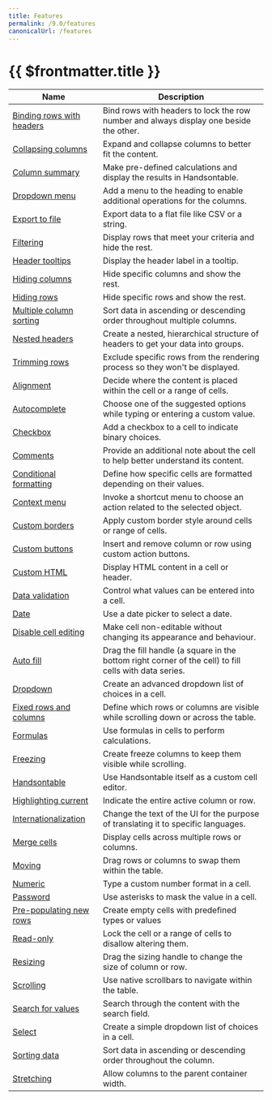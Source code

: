 ```yaml
---
title: Features
permalink: /9.0/features
canonicalUrl: /features
---
```


# {{ $frontmatter.title }}

| Name | Description |
|----|----|
| [Binding rows with headers](bind-rows-headers.md) | Bind rows with headers to lock the row number and always display one beside the other. |
| [Collapsing columns](collapsing-columns.md) | Expand and collapse columns to better fit the content. |
| [Column summary](summary-calculations.md) | Make pre-defined calculations and display the results in Handsontable. |
| [Dropdown menu](dropdown-menu.md) | Add a menu to the heading to enable additional operations for the columns. |
| [Export to file](export-file.md) | Export data to a flat file like CSV or a string. |
| [Filtering](filtering.md) | Display rows that meet your criteria and hide the rest. |
| [Header tooltips](header-tooltips.md) | Display the header label in a tooltip. |
| [Hiding columns](hiding-columns.md) | Hide specific columns and show the rest. |
| [Hiding rows](hiding-rows.md) | Hide specific rows and show the rest. |
| [Multiple column sorting](multicolumn-sorting.md) | Sort data in ascending or descending order throughout multiple columns. |
| [Nested headers](nested-headers.md) | Create a nested, hierarchical structure of headers to get your data into groups. |
| [Trimming rows](trimming-rows.md) | Exclude specific rows from the rendering process so they won't be displayed. |
| [Alignment](alignment.md) | Decide where the content is placed within the cell or a range of cells. |
| [Autocomplete](autocomplete.md) | Choose one of the suggested options while typing or entering a custom value. |
| [Checkbox](checkbox.md) | Add a checkbox to a cell to indicate binary choices. |
| [Comments](comments.md) | Provide an additional note about the cell to help better understand its content. |
| [Conditional formatting](conditional-formatting.md) | Define how specific cells are formatted depending on their values. |
| [Context menu](context-menu.md) | Invoke a shortcut menu to choose an action related to the selected object. |
| [Custom borders](customizing-borders.md) | Apply custom border style around cells or range of cells. |
| [Custom buttons](custom-buttons.md) | Insert and remove column or row using custom action buttons. |
| [Custom HTML](custom-renderers.md#cell) | Display HTML content in a cell or header. |
| [Data validation](validation.md) | Control what values can be entered into a cell. |
| [Date](date.md) | Use a date picker to select a date. |
| [Disable cell editing](disabled-editing.md) | Make cell non-editable without changing its appearance and behaviour. |
| [Auto fill](auto-fill.md) | Drag the fill handle (a square in the bottom right corner of the cell) to fill cells with data series. |
| [Dropdown](dropdown.md) | Create an advanced dropdown list of choices in a cell. |
| [Fixed rows and columns](fixing.md) | Define which rows or columns are visible while scrolling down or across the table. |
| [Formulas](formula-support.md) | Use formulas in cells to perform calculations. |
| [Freezing](freezing.md) | Create freeze columns to keep them visible while scrolling. |
| [Handsontable](handsontable.md) | Use Handsontable itself as a custom cell editor. |
| [Highlighting current](highlighting-selection.md) | Indicate the entire active column or row. |
| [Internationalization](internationalization.md) | Change the text of the UI for the purpose of translating it to specific languages. |
| [Merge cells](merged-cells.md) | Display cells across multiple rows or columns. |
| [Moving](moving.md) | Drag rows or columns to swap them within the table. |
| [Numeric](numeric.md) | Type a custom number format in a cell. |
| [Password](password.md) | Use asterisks to mask the value in a cell. |
| [Pre-populating new rows](pre-populating.md) | Create empty cells with predefined types or values |
| [Read-only](read-only.md) | Lock the cell or a range of cells to disallow altering them. |
| [Resizing](resizing.md) | Drag the sizing handle to change the size of column or row. |
| [Scrolling](scrolling.md) | Use native scrollbars to navigate within the table. |
| [Search for values](searching.md) | Search through the content with the search field. |
| [Select](select.md) | Create a simple dropdown list of choices in a cell. |
| [Sorting data](sorting.md) | Sort data in ascending or descending order throughout the column. |
| [Stretching](stretching.md) | Allow columns to the parent container width. |
